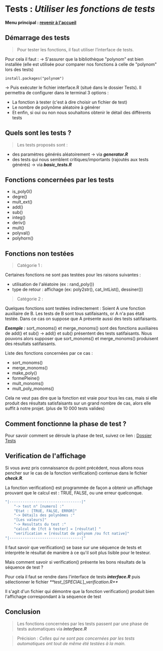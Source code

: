 # Tests : *Utiliser les fonctions de tests*

**Menu principal : [revenir à l'accueil](/readme.md)**

## Démarrage des tests 
> Pour tester les fonctions, il faut utiliser l’interface de tests. 

Pour cela il faut :
-> S'assurer que la bibliothèque "polynom" est bien installée (elle est utilisée pour comparer nos fonctions à celle de "polynom" lors des tests)
```
install.packages("polynom")
```
-> Puis exécuter le fichier interface.R (situé dans le dossier Tests). Il permettra de configurer dans le terminal 3 options : 
- La fonction à tester (c'est à dire choisir un fichier de test)
- Le nombre de polynôme aléatoire à générer
- Et enfin, si oui ou non nous souhaitons obtenir le détail des différents tests

## Quels sont les tests ?
> Les tests proposés sont :
- des paramètres générés aléatoirement -> via _**generator.R**_
- des tests qui nous semblent critiques/importants (rajoutés aux tests générés) -> via _**basic_tests.R**_

## Fonctions concernées par les tests
- is_poly0()
- degre()
- mult_ext()
- add()
- sub()
- integ()
- deriv()
- mult()
- polyval() 
- polyhorn()

## Fonctions non testées

> Catégorie 1 : 

Certaines fonctions ne sont pas testées pour les raisons suivantes :

- utilisation de l'aléatoire (ex : rand_poly())
- type de retour : affichage (ex: poly2str(), cat_IntList(), dessiner())

> Catégorie 2 :

Quelques fonctions sont testées indirectement :
Soient A une fonction auxiliaire de B. Les tests de B sont tous satifaisants, or A n'a pas était testée. Dans ce cas on suppose que A présente aussi des tests satifaisants.

_**Exemple :**_
sort_monoms() et merge_monoms() sont des fonctions auxiliaires de add() et sub()
-> add() et sub() présentent des tests satifaisants. Nous pouvons alors supposer que sort_monoms() et merge_monoms() produisent des résultats satifaisants.

Liste des fonctions concernées par ce cas :

- sort_monoms()
- merge_monoms()
- make_poly()
- formePleine()
- mult_monoms()
- mult_poly_monoms()

Cela ne veut pas dire que la fonction est vraie pour tous les cas, mais si elle produit des résultats satisfaisants sur un grand nombre de cas, alors elle suffit à notre projet. (plus de 10 000 tests valides)

## Comment fonctionne la phase de test ?

Pour savoir comment se déroule la phase de test, suivez ce lien : [Dossier Tests](../structure/tests_schema.md)

## Verification de l'affichage 

Si vous avez pris connaissance du point précédent, nous allons nous pencher sur le cas de la fonction verification() contenue dans le fichier _**check.R**_.

La fonction verification() est programmée de façon a obtenir un affichage prouvant que le calcul est : TRUE, FALSE, ou une erreur quelconque.

```R
"|---------------------------------|"
    "-> test n° [numero] :"
    "Etat : [TRUE, FALSE, ERROR]"
    "-> Détails des polynômes :"
    "[Les valeurs]"
    "-> Resultats du test :"
    "calcul de [fct à tester] = [résultat] "
    "verification = [résultat de polynom /ou fct native]"
"|---------------------------------|"
```

Il faut savoir que verification() se base sur une séquence de tests et interprète le résultat de manière à ce qu'il soit plus lisible pour le testeur. 

Mais comment savoir si verification() présente les bons résultats de la séquence de test ?

Pour cela il faut se rendre dans l'interface de tests _**interface.R**_ puis sélectionner le fichier _**test__[*SPECIAL*]__verification.R**_

Il s'agit d'un fichier qui démontre que la fonction verification() produit bien l'affichage correspondant à la séquence de test

## Conclusion 

> Les fonctions concernées par les tests passent par une phase de tests automatiques via _**interface.R**_

> Précision : *Celles qui ne sont pas concernées par les tests automatiques ont tout de même été testées à la main.*